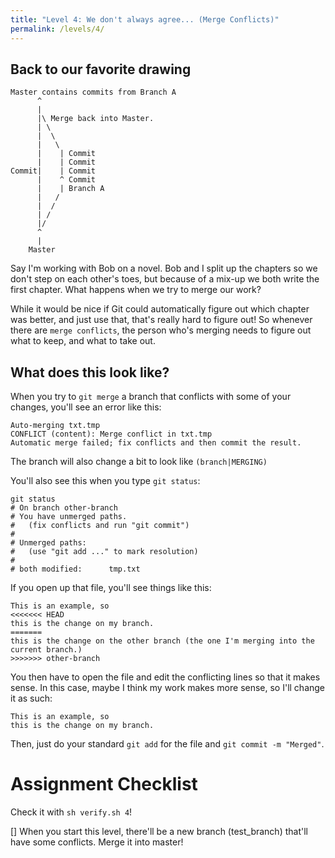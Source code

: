 ```yaml
---
title: "Level 4: We don't always agree... (Merge Conflicts)"
permalink: /levels/4/
---
```


## Back to our favorite drawing

```
Master contains commits from Branch A
      ^
      |
      |\ Merge back into Master.
      | \
      |  \
      |   \
      |    | Commit
      |    | Commit
Commit|    | Commit
      |    ^ Commit
      |    | Branch A
      |   /
      |  /
      | /
      |/
      ^
      |
    Master
```

Say I'm working with Bob on a novel. Bob and I split up the chapters
so we don't step on each other's toes, but because of a mix-up we both
write the first chapter. What happens when we try to merge our work?

While it would be nice if Git could automatically figure out
which chapter was better, and just use that, that's really hard
to figure out! So whenever there are `merge conflicts`, the
person who's merging needs to figure out what to keep, and what
to take out.

## What does this look like?

When you try to `git merge` a branch that conflicts with
some of your changes, you'll see an error like this:

```
Auto-merging txt.tmp
CONFLICT (content): Merge conflict in txt.tmp
Automatic merge failed; fix conflicts and then commit the result.
```

The branch will also change a bit to look like `(branch|MERGING)`

You'll also see this when you type `git status`:

```
git status
# On branch other-branch
# You have unmerged paths.
#   (fix conflicts and run "git commit")
#
# Unmerged paths:
#   (use "git add ..." to mark resolution)
#
# both modified:      tmp.txt
```

If you open up that file, you'll see things like this:

```
This is an example, so
<<<<<<< HEAD
this is the change on my branch.
=======
this is the change on the other branch (the one I'm merging into the current branch.)
>>>>>>> other-branch
```

You then have to open the file and edit the conflicting lines so that it makes sense. 
In this case, maybe I think my work makes more sense, so I'll change it as such:

```
This is an example, so
this is the change on my branch.
```

Then, just do your standard `git add` for the file and `git commit -m "Merged"`.




# Assignment Checklist
Check it with `sh verify.sh 4`!

[] When you start this level, there'll be a new branch (test_branch) that'll have some conflicts. Merge it into master!